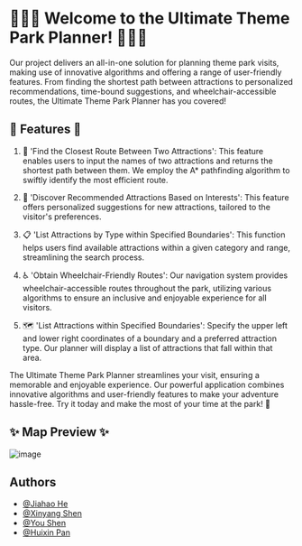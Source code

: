 # 🎢🎡🎠 Welcome to the Ultimate Theme Park Planner! 🎠🎡🎢
Our project delivers an all-in-one solution for planning theme park visits, making use of innovative algorithms and offering a range of user-friendly features. From finding the shortest path between attractions to personalized recommendations, time-bound suggestions, and wheelchair-accessible routes, the Ultimate Theme Park Planner has you covered!

## 🌟 Features 🌟


1. 📍 'Find the Closest Route Between Two Attractions': This feature enables users to input the names of two attractions and returns the shortest path between them. We employ the A* pathfinding algorithm to swiftly identify the most efficient route.

2. 🔎 'Discover Recommended Attractions Based on Interests': This feature offers personalized suggestions for new attractions, tailored to the visitor's preferences.

3. 📋 'List Attractions by Type within Specified Boundaries': This function helps users find available attractions within a given category and range, streamlining the search process.

4. ♿ 'Obtain Wheelchair-Friendly Routes': Our navigation system provides wheelchair-accessible routes throughout the park, utilizing various algorithms to ensure an inclusive and enjoyable experience for all visitors.
5. 🗺️ 'List Attractions within Specified Boundaries': Specify the upper left and lower right coordinates of a boundary and a preferred attraction type. Our planner will display a list of attractions that fall within that area.

The Ultimate Theme Park Planner streamlines your visit, ensuring a memorable and enjoyable experience. Our powerful application combines innovative algorithms and user-friendly features to make your adventure hassle-free. Try it today and make the most of your time at the park! 🎉

## ✨ Map Preview ✨

![image](https://user-images.githubusercontent.com/55269993/237035860-f95344cc-337f-4ad5-b52e-09b2ca5d5a32.png)


</div>

## Authors


- [@Jiahao He](https://github.com/Hugo-coder-hjh)
- [@Xinyang Shen](https://github.com/xyangShen)
- [@You Shen](https://github.com/youshen7)
- [@Huixin Pan](https://github.com/PHXWYSAN)

